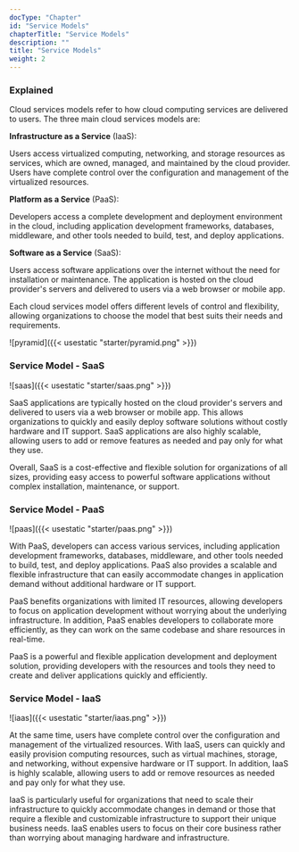 ```yaml
---
docType: "Chapter"
id: "Service Models"
chapterTitle: "Service Models"
description: ""
title: "Service Models"
weight: 2
---
```



### **Explained**

Cloud services models refer to how cloud computing services are delivered to users. The three main cloud services models are:

**Infrastructure as a Service** (IaaS):

Users access virtualized computing, networking, and storage resources as services, which are owned, managed, and maintained by the cloud provider. Users have complete control over the configuration and management of the virtualized resources.

**Platform as a Service** (PaaS):

Developers access a complete development and deployment environment in the cloud, including application development frameworks, databases, middleware, and other tools needed to build, test, and deploy applications.

**Software as a Service** (SaaS):

Users access software applications over the internet without the need for installation or maintenance. The application is hosted on the cloud provider's servers and delivered to users via a web browser or mobile app.

Each cloud services model offers different levels of control and flexibility, allowing organizations to choose the model that best suits their needs and requirements.

![pyramid]({{< usestatic "starter/pyramid.png" >}})

### **Service Model - SaaS**

![saas]({{< usestatic "starter/saas.png" >}})

SaaS applications are typically hosted on the cloud provider's servers and delivered to users via a web browser or mobile app. This allows organizations to quickly and easily deploy software solutions without costly hardware and IT support. SaaS applications are also highly scalable, allowing users to add or remove features as needed and pay only for what they use.

Overall, SaaS is a cost-effective and flexible solution for organizations of all sizes, providing easy access to powerful software applications without complex installation, maintenance, or support.

### **Service Model - PaaS**

![paas]({{< usestatic "starter/paas.png" >}})

With PaaS, developers can access various services, including application development frameworks, databases, middleware, and other tools needed to build, test, and deploy applications. PaaS also provides a scalable and flexible infrastructure that can easily accommodate changes in application demand without additional hardware or IT support.

PaaS benefits organizations with limited IT resources, allowing developers to focus on application development without worrying about the underlying infrastructure. In addition, PaaS enables developers to collaborate more efficiently, as they can work on the same codebase and share resources in real-time.

PaaS is a powerful and flexible application development and deployment solution, providing developers with the resources and tools they need to create and deliver applications quickly and efficiently.

### **Service Model - IaaS**

![iaas]({{< usestatic "starter/iaas.png" >}})

At the same time, users have complete control over the configuration and management of the virtualized resources. With IaaS, users can quickly and easily provision computing resources, such as virtual machines, storage, and networking, without expensive hardware or IT support. In addition, IaaS is highly scalable, allowing users to add or remove resources as needed and pay only for what they use.

IaaS is particularly useful for organizations that need to scale their infrastructure to quickly accommodate changes in demand or those that require a flexible and customizable infrastructure to support their unique business needs. IaaS enables users to focus on their core business rather than worrying about managing hardware and infrastructure.